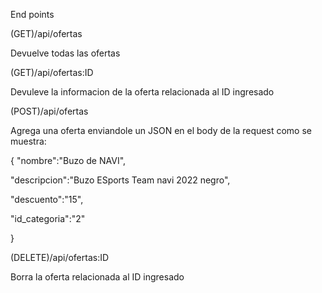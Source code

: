 End points


(GET)/api/ofertas

Devuelve todas las ofertas



(GET)/api/ofertas:ID

Devuleve la informacion de la oferta relacionada al ID ingresado



(POST)/api/ofertas

Agrega una oferta enviandole un JSON en el body de la request como se muestra:

{
  "nombre":"Buzo de NAVI",
  
  "descripcion":"Buzo ESports Team navi 2022 negro",
  
  "descuento":"15",
  
  "id_categoria":"2"
  
}



(DELETE)/api/ofertas:ID

Borra la oferta relacionada al ID ingresado
